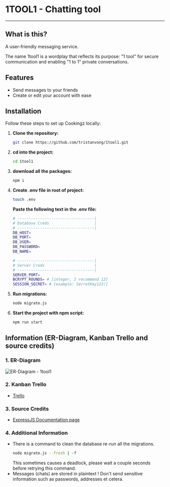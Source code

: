 # 1TOOL1 - Chatting tool

---

## What is this?

A user-friendly messaging service.

The name 1tool1 is a wordplay that reflects its purpose: "1 tool" for secure communication and enabling "1 to 1" private conversations.

## Features

- Send messages to your friends
- Create or edit your account with ease

## Installation

Follow these steps to set up Cookingz locally:

1. **Clone the repository:**

   ```bash
   git clone https://github.com/tristanvong/1tool1.git
   ```
   
2. **cd into the project:**

    ```bash
    cd 1tool1
    ```
    
3. **download all the packages:**

    ```bash
    npm i
    ```
4. **Create .env file in root of project:**

    ```bash
    touch .env
    ```
    **Paste the following text in the .env file:**
    ```bash
    # ----------------------------------|
    # Database Creds                    |
    # ----------------------------------|
    DB_HOST=
    DB_PORT=
    DB_USER=
    DB_PASSWORD=
    DB_NAME=

    # ----------------------------------|
    # Server Creds                      |
    # ----------------------------------|
    SERVER_PORT=
    BCRYPT_ROUNDS= # [integer, I recommend 12]
    SESSION_SECRET= # [example: SecretKey123!]
    ```

5. **Run migrations:**

    ```bash
    node migrate.js
    ```
    
6. **Start the project with npm script:**

    ```bash
    npm run start
    ```
   
## Information (ER-Diagram, Kanban Trello and source credits)

### 1. ER-Diagram
![ER-Diagram - 1tool1](https://i.imgur.com/NyoEAU5.png)

### 2. Kanban Trello
- [Trello](https://trello.com/b/mv3yQH5H/kanban-backend-web-1tool1)

### 3. Source Credits
- [ExpressJS Documentation page](https://expressjs.com/)

### 4. Additional Information
- There is a command to clean the database re-run all the migrations.
    ```bash
    node migrate.js --fresh | -f
    ``` 
    This sometimes causes a deadlock, please wait a couple seconds before retrying this command.
- Messages (chats) are stored in plaintext ! Don't send sensitive information such as passwords, addresses et cetera.